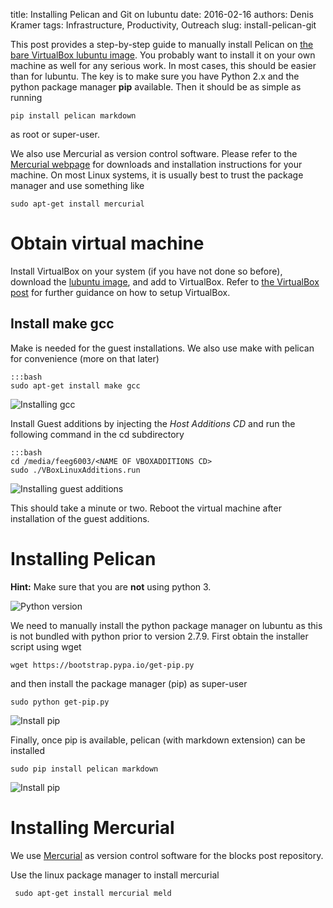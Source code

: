 title: Installing Pelican and Git on lubuntu
date: 2016-02-16
authors: Denis Kramer
tags: Infrastructure, Productivity, Outreach
slug: install-pelican-git

This post provides a step-by-step guide to manually install Pelican on [the bare VirtualBox lubuntu image](http://gamma.kk.soton.ac.uk/feeg6003/virtualbox-images/feeg6003lubuntu.ova). You probably want to install it on your own machine as well for any serious work. In most cases, this should be easier than for lubuntu. The key is to make sure you have Python 2.x and the python package manager **pip** available. Then it should be as simple as running

	pip install pelican markdown
	
as root or super-user. 

We also use Mercurial as version control software. Please refer to the [Mercurial webpage](http://mercurial.selenic.com) for downloads and installation instructions for your machine. On most Linux systems, it is usually best to trust the package manager and use something like

	sudo apt-get install mercurial
	

# Obtain virtual machine

Install VirtualBox on your system (if you have not done so before), download the [lubuntu image](http://gamma.kk.soton.ac.uk/feeg6003/virtualbox-images/feeg6003lubuntu.ova), and add to VirtualBox. Refer to [the VirtualBox post]({filename}/virtualbox-basics/virtualbox-basics.rst) for further guidance on how to setup VirtualBox.

## Install make gcc

Make is needed for the guest installations. We also use make with pelican for convenience (more on that later)

	:::bash
	sudo apt-get install make gcc
	
![Installing gcc]({filename}/pelican-basics/images/install_gcc.png "Installing gcc and make")

Install Guest additions by injecting the *Host Additions CD* and run the following command in the cd subdirectory

	:::bash
	cd /media/feeg6003/<NAME OF VBOXADDITIONS CD>
	sudo ./VBoxLinuxAdditions.run
	
![Installing guest additions]({filename}/pelican-basics/images/install_vbox.png "Installing guest additions")

This should take a minute or two. Reboot the virtual machine after installation of the guest additions.

# Installing Pelican

**Hint:** Make sure that you are **not** using python 3.

![Python version]({filename}/pelican-basics/images/python_version.png "Checking the python version")

We need to manually install the python package manager on lubuntu as this is not bundled with python prior to version 2.7.9. First obtain the installer script using wget

	wget https://bootstrap.pypa.io/get-pip.py

and then install the package manager (pip) as super-user

	sudo python get-pip.py

![Install pip]({filename}/pelican-basics/images/install_pip.png "Installing the python package manager")

Finally, once pip is available, pelican (with markdown extension) can be installed

	sudo pip install pelican markdown
	
![Install pip]({filename}/pelican-basics/images/install_pelican.png "Installing the python package manager")

# Installing Mercurial

We use [Mercurial](http://mercurial.selenic.com) as version control software for the blocks post repository.

Use the linux package manager to install mercurial

	 sudo apt-get install mercurial meld

